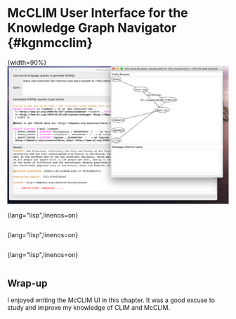 # McCLIM User Interface for the Knowledge Graph Navigator {#kgnmcclim}

{width=90%}
![UI for the Knowledge Graph Navigator](images/kgn1.png)




{lang="lisp",linenos=on}
~~~~~~~~
~~~~~~~~


{lang="lisp",linenos=on}
~~~~~~~~
~~~~~~~~


{lang="lisp",linenos=on}
~~~~~~~~
~~~~~~~~


## Wrap-up

I enjoyed writing the McCLIM UI in this chapter. It was a good excuse to study and improve my knowledge of CLIM and McCLIM.

